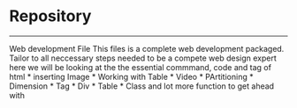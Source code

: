 # Repository
<hr>
Web development File
This files is a complete web development packaged.
Tailor to all neccessary steps needed to be a compete web design expert
here we will be looking at the the essential commmand, code and tag of html
* inserting Image
* Working with Table
* Video
* PArtitioning
* Dimension
* Tag
* Div
* Table
* Class
and lot more function to get ahead with
